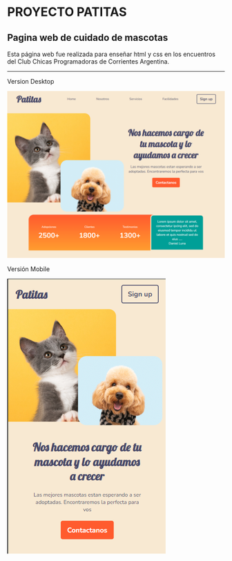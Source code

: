 # PROYECTO **PATITAS**
## Pagina web de cuidado de mascotas

Esta página web fue realizada para enseñar html y css en los encuentros del Club Chicas Programadoras de Corrientes Argentina.

___
Version Desktop

![version desktop](img/desktop.png)

Versión Mobile

![version mobile](img/mobile.png)